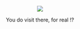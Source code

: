 <p align="center">
  <img src="https://cdn.discordapp.com/attachments/807259969014988830/1001406878061953055/githubblossom.jpg" />
</p>

<p style="text-align:center"></p>
<p align="center">
  You do visit there, for real !?
</p>
